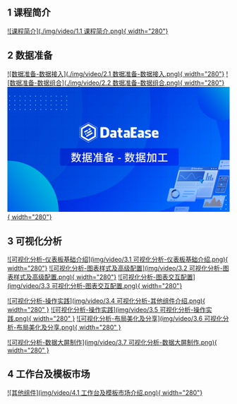 ## 1 课程简介

[![课程简介](./img/video/1.1 课程简介.png){ width="280"}](https://www.bilibili.com/video/BV1G64y1n7Aq/)

## 2 数据准备

[![数据准备-数据接入](./img/video/2.1 数据准备-数据接入.png){ width="280"}](https://www.bilibili.com/video/BV1wp4y1R746/)
[![数据准备-数据组合](./img/video/2.2 数据准备-数据组合.png){ width="280"}](https://www.bilibili.com/video/BV1dG411B7Lh/)
[![数据准备-数据加工](img/video/2.3%20数据准备-数据加工.png){ width="280"}](https://www.bilibili.com/video/BV1vK41147gV/) </br>

## 3 可视化分析

[![可视化分析-仪表板基础介绍](img/video/3.1 可视化分析-仪表板基础介绍.png){ width="280"}](https://www.bilibili.com/video/BV1vC4y1N7Qq)
[![可视化分析-图表样式及高级配置](img/video/3.2 可视化分析-图表样式及高级配置.png){ width="280"}](https://www.bilibili.com/video/BV1zT4y1p7wz)
[![可视化分析-图表交互配置](img/video/3.3 可视化分析-图表交互配置.png){ width="280"}](https://www.bilibili.com/video/BV1Ue411q7wb/)

[![可视化分析-操作实践](img/video/3.4 可视化分析-其他组件介绍.png){ width="280" }](https://www.bilibili.com/video/BV1WN4y1W7uv/)
[![可视化分析-操作实践](img/video/3.5 可视化分析-操作实践.png){ width="280" }](https://www.bilibili.com/video/BV1Ke411S7Tk/)
[![可视化分析-布局美化及分享](img/video/3.6 可视化分析-布局美化及分享.png){ width="280" }](https://www.bilibili.com/video/BV1ze411q7sG/)

[![可视化分析-数据大屏制作](img/video/3.7 可视化分析-数据大屏制作.png){ width="280" }](https://www.bilibili.com/video/BV14C4y1i7Zr/) </br>

## 4 工作台及模板市场

[![其他组件](img/video/4.1 工作台及模板市场介绍.png){ width="280"}](https://www.bilibili.com/video/BV1M64y1n7nk/)
